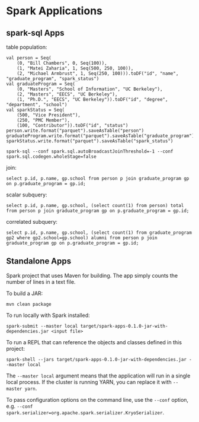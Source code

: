 # Spark Applications

## spark-sql Apps
table population:

```
val person = Seq(
    (0, "Bill Chambers", 0, Seq(100)),
    (1, "Matei Zaharia", 1, Seq(500, 250, 100)),
    (2, "Michael Armbrust", 1, Seq(250, 100))).toDF("id", "name", "graduate_program", "spark_status")
val graduateProgram = Seq(
    (0, "Masters", "School of Information", "UC Berkeley"),
    (2, "Masters", "EECS", "UC Berkeley"),
    (1, "Ph.D.", "EECS", "UC Berkeley")).toDF("id", "degree", "department", "school")
val sparkStatus = Seq(
    (500, "Vice President"),
    (250, "PMC Member"),
    (100, "Contributor")).toDF("id", "status")
person.write.format("parquet").saveAsTable("person")
graduateProgram.write.format("parquet").saveAsTable("graduate_program")
sparkStatus.write.format("parquet").saveAsTable("spark_status")
```

```
spark-sql --conf spark.sql.autoBroadcastJoinThreshold=-1 --conf spark.sql.codegen.wholeStage=false
```

join:

```
select p.id, p.name, gp.school from person p join graduate_program gp on p.graduate_program = gp.id;
```

scalar subquery:

```
select p.id, p.name, gp.school, (select count(1) from person) total from person p join graduate_program gp on p.graduate_program = gp.id;
```

correlated subquery:

```
select p.id, p.name, gp.school, (select count(1) from graduate_program gp2 where gp2.school=gp.school) alumni from person p join graduate_program gp on p.graduate_program = gp.id;
```

## Standalone Apps
Spark project that uses Maven for building.  The app simply counts the number of lines in
a text file.

To build a JAR:

    mvn clean package

To run locally with Spark installed:

    spark-submit --master local target/spark-apps-0.1.0-jar-with-dependencies.jar <input file>

To run a REPL that can reference the objects and classes defined in this project:

    spark-shell --jars target/spark-apps-0.1.0-jar-with-dependencies.jar --master local

The `--master local` argument means that the application will run in a single local process. If the
cluster is running YARN, you can replace it with `--master yarn`.

To pass configuration options on the command line, use the `--conf` option, e.g.
`--conf spark.serializer=org.apache.spark.serializer.KryoSerializer`.
